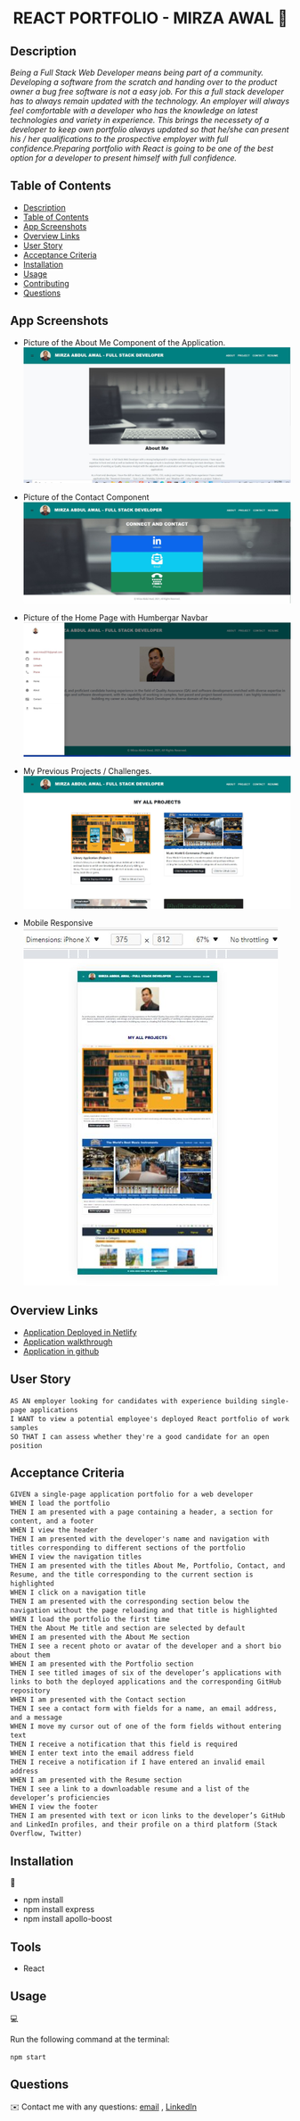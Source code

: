 <h1 align="center">REACT PORTFOLIO - MIRZA AWAL 👋</h1>

## Description

*Being a Full Stack Web Developer means being part of a community. Developing a software from the scratch and handing over to the product owner a bug free software is not a easy job. For this a full stack developer has to always remain updated with the technology. An employer will always feel comfortable with a developer who has the knowledge on latest technologies and variety in experience. This brings the necessety of a developer to keep own portfolio always updated so that he/she can present his / her qualifications to the prospective employer with full confidence.Preparing portfolio with React is going to be one of the best option for a developer to present himself with full confidence.*


## Table of Contents

- [Description](#description)
- [Table of Contents](#table-of-contents)
- [App Screenshots](#app-screenshots)
- [Overview Links](#overview-links)
- [User Story](#user-story)
- [Acceptance Criteria](#acceptance-criteria)
- [Installation](#installation)
- [Usage](#usage)
- [Contributing](#contributing)
- [Questions](#questions)


## App Screenshots
- Picture of the About Me Component of the Application.
![About Me](./images/About-Me-Component.JPG)

- Picture of the Contact Component
![Picture of Contact Component](./images/Contact-Compoment.JPG)

- Picture of the Home Page with Humbergar Navbar
![Login functionality](./images/Hamburger-Navbar.JPG)

- My Previous Projects / Challenges.
![Projects / Challenges](./images/Project-Component.JPG)


- Mobile Responsive
![Mobile Responsive](./images/mobile-responsive.JPG)

## Overview Links
- [Application Deployed in Netlify](https://epic-goodall-ed7a83.netlify.app/)
- [Application walkthrough](https://watch.screencastify.com/v/Bw1gMqGnzWJTCQTXVW0E)
- [Application in github](https://mirzadev.github.io/my-react-portfolio/)


## User Story

```text
AS AN employer looking for candidates with experience building single-page applications
I WANT to view a potential employee's deployed React portfolio of work samples
SO THAT I can assess whether they're a good candidate for an open position
```

## Acceptance Criteria

```text
GIVEN a single-page application portfolio for a web developer
WHEN I load the portfolio
THEN I am presented with a page containing a header, a section for content, and a footer
WHEN I view the header
THEN I am presented with the developer's name and navigation with titles corresponding to different sections of the portfolio
WHEN I view the navigation titles
THEN I am presented with the titles About Me, Portfolio, Contact, and Resume, and the title corresponding to the current section is highlighted
WHEN I click on a navigation title
THEN I am presented with the corresponding section below the navigation without the page reloading and that title is highlighted
WHEN I load the portfolio the first time
THEN the About Me title and section are selected by default
WHEN I am presented with the About Me section
THEN I see a recent photo or avatar of the developer and a short bio about them
WHEN I am presented with the Portfolio section
THEN I see titled images of six of the developer’s applications with links to both the deployed applications and the corresponding GitHub repository
WHEN I am presented with the Contact section
THEN I see a contact form with fields for a name, an email address, and a message
WHEN I move my cursor out of one of the form fields without entering text
THEN I receive a notification that this field is required
WHEN I enter text into the email address field
THEN I receive a notification if I have entered an invalid email address
WHEN I am presented with the Resume section
THEN I see a link to a downloadable resume and a list of the developer’s proficiencies
WHEN I view the footer
THEN I am presented with text or icon links to the developer’s GitHub and LinkedIn profiles, and their profile on a third platform (Stack Overflow, Twitter) 
```

## Installation
💾     
- npm install 
- npm install express
- npm install apollo-boost

## Tools
- React

## Usage
💻   
  
Run the following command at the terminal:
  
`npm start`

## Questions
✉️ Contact me with any questions: [email](mailto:awal.mirza2016@gmail.com) , [LinkedIn](https://www.linkedin.com/in/mirza-awal-5972511b5/)
